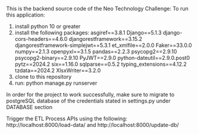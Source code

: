 This is the backend source code of the Neo Technology Challenge:
To run this application:
1. install python 10 or greater
2. install the following packages:
  asgiref==3.8.1
  Django==5.1.3
  django-cors-headers==4.6.0
  djangorestframework==3.15.2
  djangorestframework-simplejwt==5.3.1
  et_xmlfile==2.0.0
  Faker==33.0.0
  numpy==2.1.3
  openpyxl==3.1.5
  pandas==2.2.3
  psycopg2==2.9.10
  psycopg2-binary==2.9.10
  PyJWT==2.9.0
  python-dateutil==2.9.0.post0
  pytz==2024.2
  six==1.16.0
  sqlparse==0.5.2
  typing_extensions==4.12.2
  tzdata==2024.2
  XlsxWriter==3.2.0
3. clone to this repository
4. run: python manage.py runserver

In order for the project to work successfully, make sure to migrate to postgreSQL database of the credentials stated in settings.py under DATABASE section

Trigger the ETL Process APIs using the following: http://localhost:8000/load-data/ and  http://localhost:8000/update-db/

